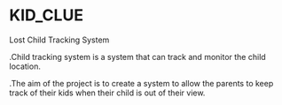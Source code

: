 # KID_CLUE
Lost Child Tracking System

.Child tracking system is a system that can track and monitor the child location. 

.The aim of the project is to create a system to allow the parents to keep track of their kids when their child is out of their view.
